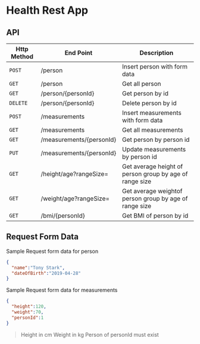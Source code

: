 # Health Rest App


## API

| Http Method | End Point | Description |
| --- | --- | --- |
| `POST` | /person | Insert person with form data |
| `GET` | /person | Get all person |
| `GET` | /person/{personId} | Get person by id |
| `DELETE` | /person/{personId} | Delete person by id |
| `POST` | /measurements | Insert measurements with form data |
| `GET` | /measurements | Get all measurements |
| `GET` | /measurements/{personId} | Get person by person id |
| `PUT` | /measurements/{personId} | Update measurements by person id |
| `GET` | /height/age?rangeSize= | Get average height of person group by age of range size |
| `GET` | /weight/age?rangeSize= | Get average weightof person group by age of range size |
| `GET` | /bmi/{personId} | Get BMI of person by id |

## Request Form Data

Sample Request form data for person
```json
{
  "name":"Tony Stark",
  "dateOfBirth":"2019-04-28"
}
```

Sample Request form data for measurements
```json
{
  "height":120,
  "weight":70,
  "personId":1
}
```
>Height in cm
>Weight in kg
>Person of personId must exist
